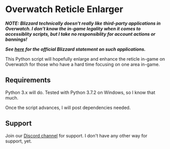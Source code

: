 # Overwatch Reticle Enlarger
_**NOTE: Blizzard technically doesn't really like third-party applications in Overwatch. I don't know the in-game legality when it comes to accessiblity scripts, but I take no responsiblity for account actions or bannings!**_

_**See [here](https://us.forums.blizzard.com/en/overwatch/t/unauthorized-third-party-software/213220) for the official Blizzard statement on such applications.**_

This Python script will hopefully enlarge and enhance the reticle in-game on Overwatch for those who have a hard time focusing on one area in-game.

## Requirements

Python 3.x will do. Tested with Python 3.7.2 on Windows, so I know that much.

Once the script advances, I will post dependencies needed.

## Support

Join our [Discord channel](https://discord.gg/jb5msmn) for support. I don't have any other way for support, yet.